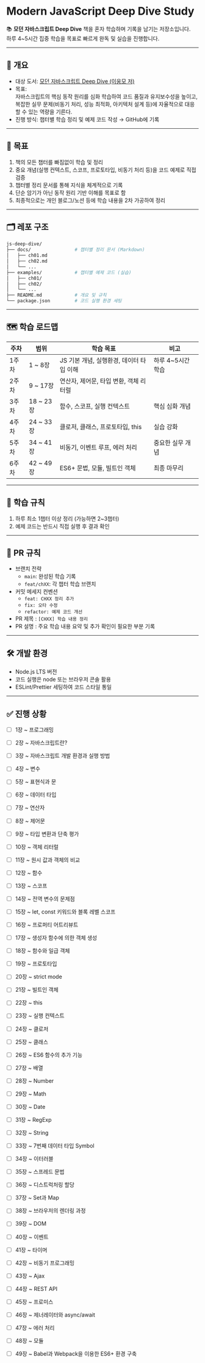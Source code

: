 # Modern JavaScript Deep Dive Study

📚 **모던 자바스크립트 Deep Dive** 책을 혼자 학습하며 기록을 남기는 저장소입니다.  
하루 4~5시간 집중 학습을 목표로 빠르게 완독 및 실습을 진행합니다.

---

## 📌 개요
- 대상 도서: [모던 자바스크립트 Deep Dive (이웅모 저)](https://product.kyobobook.co.kr/detail/S000001766367)
- 목표:  
  자바스크립트의 핵심 동작 원리를 심화 학습하여 코드 품질과 유지보수성을 높이고,  
  복잡한 실무 문제(비동기 처리, 성능 최적화, 아키텍처 설계 등)에 자율적으로 대응할 수 있는 역량을 기른다.
- 진행 방식: 챕터별 학습 정리 및 예제 코드 작성 → GitHub에 기록

---

## 🎯 목표
1. 책의 모든 챕터를 빠짐없이 학습 및 정리
2. 중요 개념(실행 컨텍스트, 스코프, 프로토타입, 비동기 처리 등)을 코드 예제로 직접 검증
3. 챕터별 정리 문서를 통해 지식을 체계적으로 기록
4. 단순 암기가 아닌 동작 원리 기반 이해를 목표로 함
5. 최종적으로는 개인 블로그/노션 등에 학습 내용을 2차 가공하여 정리

---

## 🗂️ 레포 구조

```bash
js-deep-dive/
├── docs/                # 챕터별 정리 문서 (Markdown)
│   ├── ch01.md
│   ├── ch02.md
│   └── ...
├── examples/            # 챕터별 예제 코드 (실습)
│   ├── ch01/
│   ├── ch02/
│   └── ...
├── README.md            # 개요 및 규칙
└── package.json         # 코드 실행 환경 세팅
```

---

## 🗺️ 학습 로드맵

| 주차  | 범위       | 학습 목표                                   | 비고             |
|-------|------------|---------------------------------------------|------------------|
| 1주차 | 1 ~ 8장    | JS 기본 개념, 실행환경, 데이터 타입 이해    | 하루 4~5시간 학습 |
| 2주차 | 9 ~ 17장   | 연산자, 제어문, 타입 변환, 객체 리터럴      |                  |
| 3주차 | 18 ~ 23장  | 함수, 스코프, 실행 컨텍스트                 | 핵심 심화 개념    |
| 4주차 | 24 ~ 33장  | 클로저, 클래스, 프로토타입, this            | 실습 강화         |
| 5주차 | 34 ~ 41장  | 비동기, 이벤트 루프, 에러 처리              | 중요한 실무 개념  |
| 6주차 | 42 ~ 49장  | ES6+ 문법, 모듈, 빌트인 객체                | 최종 마무리       |

---

## 📖 학습 규칙

1. 하루 최소 1챕터 이상 정리 (가능하면 2~3챕터)
2. 예제 코드는 반드시 직접 실행 후 결과 확인

---

## 🔀 PR 규칙
- 브랜치 전략
  - `main`: 완성된 학습 기록
  - `feat/chXX`: 각 챕터 학습 브랜치
- 커밋 메세지 컨벤션
  - `feat: CHXX 정리 추가`
  - `fix: 오타 수정`
  - `refactor: 예제 코드 개선`
- PR 제목 : `[CHXX] 학습 내용 정리`
- PR 설명 : 주요 학습 내용 요약 및 추가 확인이 필요한 부분 기록

---

## 🛠️ 개발 환경
- Node.js LTS 버전
- 코드 실행은 node 또는 브라우저 콘솔 활용
- ESLint/Prettier 세팅하여 코드 스타일 통일

---

## ✅ 진행 상황

- [ ] 1장 ~ 프로그래밍
- [ ] 2장 ~ 자바스크립트란?
- [ ] 3장 ~ 자바스크립트 개발 환경과 실행 방법
- [ ] 4장 ~ 변수
- [ ] 5장 ~ 표현식과 문
- [ ] 6장 ~ 데이터 타입
- [ ] 7장 ~ 연산자
- [ ] 8장 ~ 제어문
- [ ] 9장 ~ 타입 변환과 단축 평가
- [ ] 10장 ~ 객체 리터럴
- [ ] 11장 ~ 원시 값과 객체의 비교
- [ ] 12장 ~ 함수
- [ ] 13장 ~ 스코프
- [ ] 14장 ~ 전역 변수의 문제점
- [ ] 15장 ~ let, const 키워드와 블록 레벨 스코프
- [ ] 16장 ~ 프로퍼티 어트리뷰트
- [ ] 17장 ~ 생성자 함수에 의한 객체 생성
- [ ] 18장 ~ 함수와 일급 객체
- [ ] 19장 ~ 프로토타입
- [ ] 20장 ~ strict mode
- [ ] 21장 ~ 빌트인 객체
- [ ] 22장 ~ this
- [ ] 23장 ~ 실행 컨텍스트
- [ ] 24장 ~ 클로저
- [ ] 25장 ~ 클래스
- [ ] 26장 ~ ES6 함수의 추가 기능
- [ ] 27장 ~ 배열
- [ ] 28장 ~ Number
- [ ] 29장 ~ Math
- [ ] 30장 ~ Date
- [ ] 31장 ~ RegExp
- [ ] 32장 ~ String
- [ ] 33장 ~ 7번째 데이터 타입 Symbol
- [ ] 34장 ~ 이터러블
- [ ] 35장 ~ 스프레드 문법
- [ ] 36장 ~ 디스트럭처링 할당
- [ ] 37장 ~ Set과 Map
- [ ] 38장 ~ 브라우저의 렌더링 과정
- [ ] 39장 ~ DOM
- [ ] 40장 ~ 이벤트
- [ ] 41장 ~ 타이머
- [ ] 42장 ~ 비동기 프로그래밍
- [ ] 43장 ~ Ajax
- [ ] 44장 ~ REST API
- [ ] 45장 ~ 프로미스
- [ ] 46장 ~ 제너레이터와 async/await
- [ ] 47장 ~ 에러 처리
- [ ] 48장 ~ 모듈
- [ ] 49장 ~ Babel과 Webpack을 이용한 ES6+ 환경 구축

